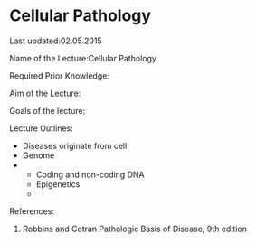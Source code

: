 # Cellular Pathology

Last updated:02.05.2015

Name of the Lecture:Cellular Pathology

Required Prior Knowledge:

Aim of the Lecture:

Goals of the lecture:

Lecture Outlines:

* Diseases originate from cell
* Genome
* * Coding and non-coding DNA
  * Epigenetics
  * 

References:

1. Robbins and Cotran Pathologic Basis of Disease, 9th edition

